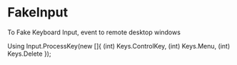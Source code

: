 # FakeInput
To Fake Keyboard Input, event to remote desktop windows

Using
Input.ProcessKey(new []{ (int) Keys.ControlKey, (int) Keys.Menu, (int) Keys.Delete });
